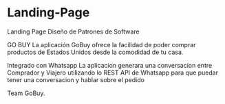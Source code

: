 # Landing-Page
Landing Page Diseño de Patrones de Software

GO BUY
La aplicación GoBuy ofrece la facilidad de poder comprar productos de Estados Unidos desde la comodidad de tu casa. 

Integrado con Whatsapp
La aplicacion generara una conversacion entre Comprador y Viajero utilizando lo REST API de Whatsapp para que puedar tener una conversacion y hablar sobre el pedido 

Team GoBuy.
